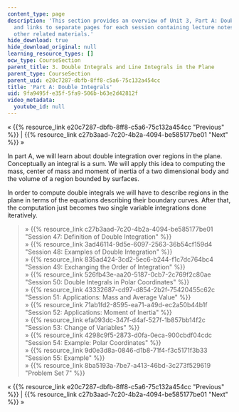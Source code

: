 ```yaml
---
content_type: page
description: 'This section provides an overview of Unit 3, Part A: Double Integrals,
  and links to separate pages for each session containing lecture notes, videos, and
  other related materials.'
hide_download: true
hide_download_original: null
learning_resource_types: []
ocw_type: CourseSection
parent_title: 3. Double Integrals and Line Integrals in the Plane
parent_type: CourseSection
parent_uid: e20c7287-dbfb-8ff8-c5a6-75c132a454cc
title: 'Part A: Double Integrals'
uid: 9fa9495f-e35f-5fa9-506b-b63e2d42812f
video_metadata:
  youtube_id: null
---
```


« {{% resource_link e20c7287-dbfb-8ff8-c5a6-75c132a454cc "Previous" %}} | {{% resource_link c27b3aad-7c20-4b2a-4094-be585177be01 "Next" %}} »

In part A, we will learn about double integration over regions in the plane. Conceptually an integral is a sum. We will apply this idea to computing the mass, center of mass and moment of inertia of a two dimensional body and the volume of a region bounded by surfaces.

In order to compute double integrals we will have to describe regions in the plane in terms of the equations describing their boundary curves. After that, the computation just becomes two single variable integrations done iteratively.

> » {{% resource_link c27b3aad-7c20-4b2a-4094-be585177be01 "Session 47: Definition of Double Integration" %}}  
> » {{% resource_link 3ad46114-9d5e-6097-2563-36b54cf159d4 "Session 48: Examples of Double Integration" %}}  
> » {{% resource_link 835ad424-3cd2-5ec6-b244-f1c7dc764bc4 "Session 49: Exchanging the Order of Integration" %}}  
> » {{% resource_link 526fb43e-aa20-5187-0cb7-2c769f2c80ae "Session 50: Double Integrals in Polar Coordinates" %}}  
> » {{% resource_link 43332687-cd97-d854-2b2f-75420455c62c "Session 51: Applications: Mass and Average Value" %}}  
> » {{% resource_link 71ab1fd2-8595-ea71-a49d-ec2a50b44b1f "Session 52: Applications: Moment of Inertia" %}}  
> » {{% resource_link efa093dc-347f-d4af-527f-1b857bb14f2c "Session 53: Change of Variables" %}}  
> » {{% resource_link 4298c9f5-2873-d0fa-0eca-900cbdf04cdc "Session 54: Example: Polar Coordinates" %}}  
> » {{% resource_link 9d0e3d8a-0846-d1b8-71f4-f3c5171f3b33 "Session 55: Example" %}}  
> » {{% resource_link 8ba5193a-7be7-a413-46bd-3c273f529619 "Problem Set 7" %}}

« {{% resource_link e20c7287-dbfb-8ff8-c5a6-75c132a454cc "Previous" %}} | {{% resource_link c27b3aad-7c20-4b2a-4094-be585177be01 "Next" %}} »